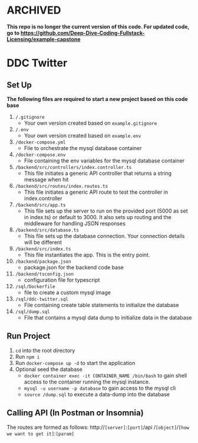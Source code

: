 # ARCHIVED

**This repo is no longer the current version of this code.  For updated code, go to https://github.com/Deep-Dive-Coding-Fullstack-Licensing/example-capstone**


# DDC Twitter
## Set Up
**The following files are required to start a new project based on this code base**
1. `/.gitignore`
    * Your own version created based on `example.gitignore`
2. `/.env`
    * Your own version created based on `example.env`
3. `/docker-compose.yml`
    * File to orchestrate the mysql database container
4. `/docker-compose.env`
    * File containing the env variables for the mysql database container
3. `/backend/src/controllers/index.controller.ts`
    * This file initiates a generic API controller that returns a string message when hit
4. `/backend/src/routes/index.routes.ts`
    * This file initiates a generic API route to test the controller in index.controller
5. `/backend/src/app.ts`
    * This file sets up the server to run on the provided port (5000 as set in index.ts) or default to 3000. It also sets up routing and the middleware for handling JSON responses
6. `/backend/src/database.ts`
    * This file sets up the database connection. Your connection details will be different
7. `/backend/src/index.ts`
    * This file instantiates the app. This is the entry point.
8. `/backend/package.json`
    * package.json for the backend code base
9. `/backend/tsconfig.json`
    * configuration file for typescript
10. `/sql/Dockerfile`
    * file to create a custom mysql image
11. `/sql/ddc-twitter.sql`
    * File containing create table statements to initialize the database
12. `/sql/dump.sql`
    * File that contains a mysql data dump to initialize data in the database

## Run Project
1. `cd` into the root directory
2. Run `npm i`
3. Run `docker-compose up -d` to start the application
4.  Optional seed the database 
    * `docker container exec -it CONTAINER_NAME /bin/bash` to gain shell access to the container running the mysql instance.
    * `mysql -u username -p database` to gain access to the mysql cli
    * `source /dump.sql` to execute a data-dump into the database
## Calling API (In Postman or Insomnia)
The routes are formed as follows:
http://`[server]`:`[port]`/api /`[object]`/`[how we want to get it]`:`[param]`

